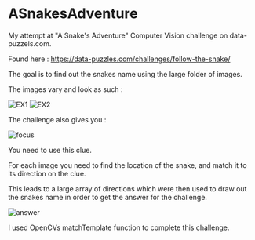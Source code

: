 # ASnakesAdventure
 My attempt at "A Snake's Adventure" Computer Vision challenge on data-puzzels.com. 

Found here : https://data-puzzles.com/challenges/follow-the-snake/

The goal is to find out the snakes name using the large folder of images.

The images vary and look as such :

![EX1](https://github.com/geobrignell/ASnakesAdventure/assets/89096835/d73a6784-0a34-4742-b739-37a21c39ff0e)
![EX2](https://github.com/geobrignell/ASnakesAdventure/assets/89096835/856dad2d-0b6b-486a-8543-3d74517b4d39)

The challenge also gives you : 

![focus](https://github.com/geobrignell/ASnakesAdventure/assets/89096835/2642910c-e288-4076-8dd3-42e99be0330b)

You need to use this clue.

For each image you need to find the location of the snake, and match it to its direction on the clue.

This leads to a large array of directions which were then used to draw out the snakes name in order to get the answer for the challenge.

![answer](https://github.com/geobrignell/ASnakesAdventure/assets/89096835/1ea30eca-daff-4f57-94de-9efa10fbe358)

I used OpenCVs matchTemplate function to complete this challenge.
